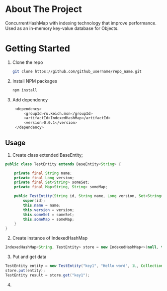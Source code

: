 <!-- ABOUT THE PROJECT -->
# About The Project
ConcurrentHashMap with indexing technology that improve performance. 
Used as an in-memory key-value database for Objects.

<!-- GETTING STARTED -->
# Getting Started

1. Clone the repo
   ```sh
   git clone https://github.com/github_username/repo_name.git
   ```
2. Install NPM packages
   ```sh
   npm install

3. Add dependency
   ```sh
  	<dependency>
  		<groupId>ru.keich.mon</groupId>
  		<artifactId>IndexedHashMap</artifactId>
  		<version>0.0.1</version>
  	</dependency>

<!-- GETTING STARTED -->
## Usage 

1. Create class extended BaseEntity;
```java
public class TestEntity extends BaseEntity<String> {

	private final String name;
	private final Long version;
	private final Set<String> someSet;
	private final Map<String, String> someMap;

	public TestEntity(String id, String name, Long version, Set<String> someSet, Map<String, String> someMap) {
		super(id);
		this.name = name;
		this.version = version;
		this.someSet = someSet;
		this.someMap = someMap;
	}
}
```
2. Create instance of IndexedHashMap
```java
IndexedHashMap<String, TestEntity> store = new IndexedHashMap<>(null, this.getClass().getSimpleName());
```

3. Put and get data
```java
TestEntity entity = new TestEntity("key1", "Hello word", 1L, Collections.emptySet(), Collections.emptyMap());
store.put(entity);
TestEntity result = store.get("key1");
```


4. 


